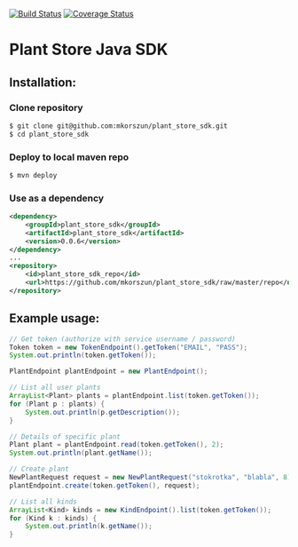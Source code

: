 [![Build Status](https://travis-ci.org/mkorszun/plant_store_sdk.png?branch=master)](https://travis-ci.org/mkorszun/plant_store_sdk)
[![Coverage Status](https://coveralls.io/repos/mkorszun/plant_store_sdk/badge.png?branch=master)](https://coveralls.io/r/mkorszun/plant_store_sdk?branch=master)
# Plant Store Java SDK

## Installation:

### Clone repository

~~~bash
$ git clone git@github.com:mkorszun/plant_store_sdk.git
$ cd plant_store_sdk
~~~

### Deploy to local maven repo

~~~bash
$ mvn deploy
~~~

### Use as a dependency

~~~xml
<dependency>
    <groupId>plant_store_sdk</groupId>
    <artifactId>plant_store_sdk</artifactId>
    <version>0.0.6</version>
</dependency>
...
<repository>
    <id>plant_store_sdk_repo</id>
    <url>https://github.com/mkorszun/plant_store_sdk/raw/master/repo</url>
</repository>
~~~

## Example usage:

~~~java
// Get token (authorize with service username / password)
Token token = new TokenEndpoint().getToken("EMAIL", "PASS");
System.out.println(token.getToken());

PlantEndpoint plantEndpoint = new PlantEndpoint();

// List all user plants
ArrayList<Plant> plants = plantEndpoint.list(token.getToken());
for (Plant p : plants) {
    System.out.println(p.getDescription());
}

// Details of specific plant
Plant plant = plantEndpoint.read(token.getToken(), 2);
System.out.println(plant.getName());

// Create plant
NewPlantRequest request = new NewPlantRequest("stokrotka", "blabla", 8);
plantEndpoint.create(token.getToken(), request);

// List all kinds
ArrayList<Kind> kinds = new KindEndpoint().list(token.getToken());
for (Kind k : kinds) {
    System.out.println(k.getName());
}
~~~
